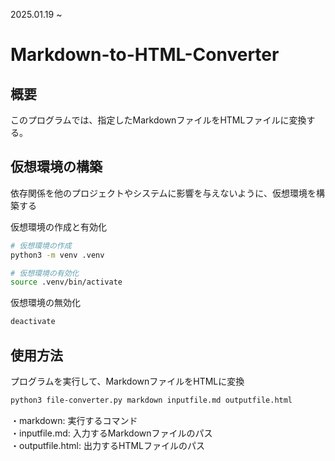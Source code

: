 2025.01.19 ~ 
# Markdown-to-HTML-Converter

## 概要
このプログラムでは、指定したMarkdownファイルをHTMLファイルに変換する。



## 仮想環境の構築
依存関係を他のプロジェクトやシステムに影響を与えないように、仮想環境を構築する 

仮想環境の作成と有効化
```zsh
# 仮想環境の作成  
python3 -m venv .venv

# 仮想環境の有効化
source .venv/bin/activate
```

仮想環境の無効化  
```zsh
deactivate
```

## 使用方法
プログラムを実行して、MarkdownファイルをHTMLに変換  
```zsh
python3 file-converter.py markdown inputfile.md outputfile.html
```
・markdown: 実行するコマンド  
・inputfile.md: 入力するMarkdownファイルのパス  
・outputfile.html: 出力するHTMLファイルのパス  